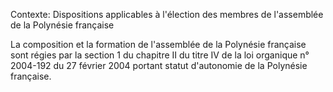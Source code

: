 Contexte: Dispositions applicables à l'élection des membres de l'assemblée de la Polynésie française

La composition et la formation de l'assemblée de la Polynésie française sont régies par la section 1 du chapitre II du titre IV de la loi organique n° 2004-192 du 27 février 2004 portant statut d'autonomie de la Polynésie française.